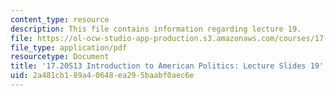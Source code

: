 ```yaml
---
content_type: resource
description: This file contains information regarding lecture 19.
file: https://ol-ocw-studio-app-production.s3.amazonaws.com/courses/17-20-introduction-to-american-politics-spring-2013/2a481cb189a40648ea295baabf0aec6e_MIT17_20S13_Lecture19.pdf
file_type: application/pdf
resourcetype: Document
title: '17.20S13 Introduction to American Politics: Lecture Slides 19'
uid: 2a481cb1-89a4-0648-ea29-5baabf0aec6e
---
```

